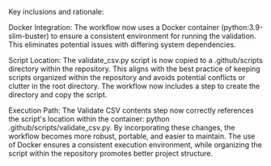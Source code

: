 Key inclusions and rationale:

Docker Integration: 
The workflow now uses a Docker container (python:3.9-slim-buster) to ensure a consistent environment for running the validation. 
This eliminates potential issues with differing system dependencies.

Script Location:
The validate_csv.py script is now copied to a .github/scripts directory within the repository. 
This aligns with the best practice of keeping scripts organized within the repository and avoids potential conflicts or clutter in the root directory. 
The workflow now includes a step to create the directory and copy the script.

Execution Path:
The Validate CSV contents step now correctly references the script's location within the container: python .github/scripts/validate_csv.py.
By incorporating these changes, the workflow becomes more robust, portable, and easier to maintain. 
The use of Docker ensures a consistent execution environment, while organizing the script within the repository promotes better project structure.
